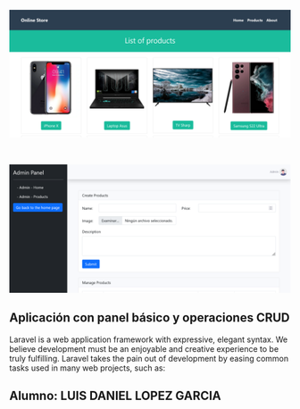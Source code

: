 <p align="center"><a href="https://laravel.com" target="_blank"><img src="https://github.com/lopezgarcialuisdaniel/proyectolaravel1/blob/master/Prueba.png" width="800"></a></p><br>
<p align="center"><a href="https://laravel.com" target="_blank"><img src="https://github.com/lopezgarcialuisdaniel/proyectolaravel1/blob/master/Prueba2.png" width="800"></a></p>

## Aplicación con panel básico y operaciones CRUD

Laravel is a web application framework with expressive, elegant syntax. We believe development must be an enjoyable and creative experience to be truly fulfilling. Laravel takes the pain out of development by easing common tasks used in many web projects, such as:

## Alumno: LUIS DANIEL LOPEZ GARCIA
